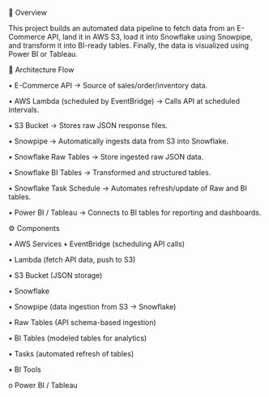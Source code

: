 📖 Overview

This project builds an automated data pipeline to fetch data from an E-Commerce API, land it in AWS S3, load it into Snowflake using Snowpipe, and transform it into BI-ready tables. Finally, the data is visualized using Power BI or Tableau.

🔄 Architecture Flow

•	E-Commerce API → Source of sales/order/inventory data.

•	AWS Lambda (scheduled by EventBridge) → Calls API at scheduled intervals.

•	S3 Bucket → Stores raw JSON response files.

•	Snowpipe → Automatically ingests data from S3 into Snowflake.

•	Snowflake Raw Tables → Store ingested raw JSON data.

•	Snowflake BI Tables → Transformed and structured tables.

•	Snowflake Task Schedule → Automates refresh/update of Raw and BI tables.

•	Power BI / Tableau → Connects to BI tables for reporting and dashboards.

⚙️ Components

•	AWS Services
•	EventBridge (scheduling API calls)

•	Lambda (fetch API data, push to S3)

•	S3 Bucket (JSON storage)

•	Snowflake

•	Snowpipe (data ingestion from S3 → Snowflake)

•	Raw Tables (API schema-based ingestion)

•	BI Tables (modeled tables for analytics)

•	Tasks (automated refresh of tables)

•	BI Tools

o	Power BI / Tableau
